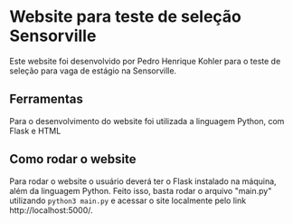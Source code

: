 # Website para teste de seleção Sensorville

Este website foi desenvolvido por Pedro Henrique Kohler para o  teste de seleção para vaga de estágio na Sensorville. 


## Ferramentas

Para o desenvolvimento do website foi utilizada a linguagem Python, com Flask e HTML

## Como rodar o website

Para rodar o website o usuário deverá ter o Flask instalado na máquina, além da linguagem Python. Feito isso, basta rodar o arquivo "main.py" utilizando ```python3 main.py``` e acessar o site localmente pelo link http://localhost:5000/.